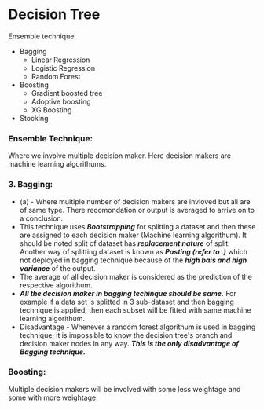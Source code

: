# Decision Tree
Ensemble technique:
- Bagging
  - Linear Regression 
  - Logistic Regression
  - Random Forest
- Boosting 
  - Gradient boosted tree
  - Adoptive boosting
  - XG Boosting
- Stocking
### Ensemble Technique: 
Where we involve multiple decision maker. Here decision makers are machine learning algorithums.
### 3. Bagging:
-  (a) - Where multiple number of decision makers are invloved but all are of same type. There recomondation or output is averaged to arrive on to a conclusion.
- This technique uses ***Bootstrapping*** for splitting a dataset and then these are assigned to each decision maker (Machine learning algorithum). It should be noted split of dataset has  ***replacement nature***  of split. Another way of splitting dataset is known as ***Pasting (refer to .)*** which not deployed in bagging technique because of the ***high bais and high variance*** of the output. 
- The average of all decision maker is considered as the prediction of the respective algorithum.
- ***All the decision maker in bagging techinque should be same.*** For example if a data set is splitted in 3 sub-dataset and then bagging technique is applied, then each subset will be fitted with same machine learning algorithum.
- Disadvantage - Whenever a random forest algorithum is used in bagging technique, it is impossible to know the decision tree's branch and decision maker nodes in any way. ***This is the only disadvantage of Bagging technique.***
### Boosting:
Multiple decision makers will be involved with some less weightage and some with more weightage 
